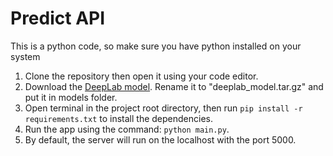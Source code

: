 <h1>Predict API</h1>

This is a python code, so make sure you have python installed on your system

  1. Clone the repository then open it using your code editor.
  2. Download the [DeepLab model](http://download.tensorflow.org/models/deeplabv3_pascal_trainval_2018_01_04.tar.gz). Rename it to "deeplab_model.tar.gz" and put it in models folder.
  3. Open terminal in the project root directory, then run `pip install -r requirements.txt` to install the dependencies.
  4. Run the app using the command: `python main.py`.
  5. By default, the server will run on the localhost with the port 5000.
